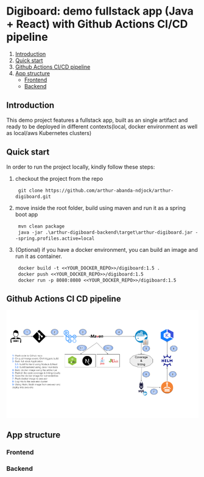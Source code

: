 # Digiboard: demo fullstack app (Java + React) with Github Actions CI/CD pipeline

1. [Introduction](#Introduction)
2. [Quick start](#quick-start)
3. [Github Actions CI/CD pipeline](#github-actions-ci-cd-pipeline)
4. [App structure](#App-structure)
   - [Frontend](#Frontend)
   - [Backend](#Backend)

## Introduction

This demo project features a fullstack app, built as an single artifact and ready to be deployed in different contexts(local, docker environment as well as local/aws Kubernetes clusters)

## Quick start

In order to run the project locally, kindly follow these steps:

1. checkout the project from the repo

   ```
    git clone https://github.com/arthur-abanda-ndjock/arthur-digiboard.git
   ```

2. move inside the root folder, build using maven and run it as a spring boot app

   ```
    mvn clean package
    java -jar .\arthur-digiboard-backend\target\arthur-digiboard.jar --spring.profiles.active=local
   ```

3. (Optional) if you have a docker environment, you can build an image and run it as container.

   ```
    docker build -t <<YOUR_DOCKER_REPO>>/digiboard:1.5 .
    docker push <<YOUR_DOCKER_REPO>>/digiboard:1.5
    docker run -p 8080:8080 <<YOUR_DOCKER_REPO>>/digiboard:1.5
   ```

## Github Actions CI CD pipeline

![CI/CD pipeline](assets/CI_CD.png)

## App structure

### Frontend

### Backend

```

```
